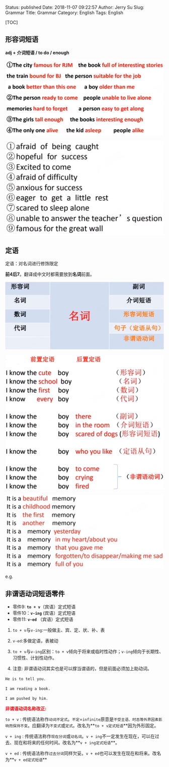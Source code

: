 Status: published
Date: 2018-11-07 09:22:57
Author: Jerry Su
Slug: Grammar
Title: Grammar
Category: English
Tags: English

[TOC]

## 形容词短语

**adj + 介词短语 / to do / enough**

![adj](../images/English/adj.png)

![adj2](../images/English/adj2.png)


## 定语
定语：对名词进行修饰限定

**前4后7**。翻译成中文时都需要放到**名词**前面。

![dingyu](../images/English/dingyu.png)

![dingyu2](../images/English/dingyu2.png)

![dingyu3](../images/English/dingyu3.png)


e.g. 

## 非谓语动词短语零件
- 零件9: **`to + v`**（宾语）定式短语 
- 零件10：**`v-ing`** (宾语）定式短语
- 零件11: **`v-ed`** （宾语）定式短语

1. `to + v`与`v-ing`:一般做主、宾、定、状、补、表

2. `v-ed`:多做定语，表被动

3. `to + v`与`v-ing`区别：`to + v`倾向于将来或临时性动作；`v-ing`倾向于长期性、习惯性、计划性动作。

4. 注意: 非谓语动词其实也是可以撑当谓语的，但是前面必须加上助动词。

`He is to tell you.`

`I am reading a book.`

`I am pushed by him.`

**<font color=red>非谓语动词名称改正:</font>**

`to + v` : 传统语法称作`动词不定式`。`不定`=`infinite`原意是`不受主语、时态等外界因素影响而保持不变`。应翻译为`不变式`或`定式`。改名为**`to + v定式短语`**因为外形固定。

`v + ing` : 传统语法称作`现在分词`或`动名词`。`v + ing`不一定发生在现在，可以在过去、现在和将来的任何时间。改名为**`v + ing定式短语`**。  

`v + ed` : 传统语法称作`过去分词`同样欠妥。`v + ed`也可以发生在现在和将来。改名为**`v + ed定式短语`**
